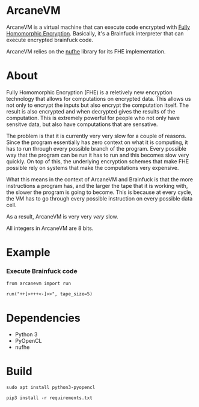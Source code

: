 # ArcaneVM

ArcaneVM is a virtual machine that can execute code encrypted with [Fully Homomorphic Encryption](https://blog.cryptographyengineering.com/2012/01/02/very-casual-introduction-to-fully/). Basically, it's a Brainfuck interpreter that can execute encrypted brainfuck code. 

ArcaneVM relies on the [nufhe](https://github.com/nucypher/nufhe) library for its FHE implementation.

# About

Fully Homomorphic Encryption (FHE) is a reletively new encryption technology that allows for computations on encrypted data. This allows us not only to encrypt the inputs but also encrypt the computation itself. The result is also encrypted and when decrypted gives the results of the computation. 
This is extremely powerful for people who not only have sensitve data, but also have computations that are sensative. 

The problem is that it is currently very very slow for a couple of reasons. Since the program essentially has zero context on what it is computing, it has to run through every possible branch of the program. Every possible way that the program can be run it has to run and this becomes slow very quickly. 
On top of this, the underlying encryption schemes that make FHE possible rely on systems that make the computations very expensive.

What this means in the context of ArcaneVM and Brainfuck is that the more instructions a program has, and the larger the tape that it is working with, the slower the program is going to become. 
This is because at every cycle, the VM has to go through every possible instruction on every possible data cell. 

As a result, ArcaneVM is very very _very_ slow. 

All integers in ArcaneVM are 8 bits. 

# Example

### Execute Brainfuck code

```
from arcanevm import run

run("++[>+++<-]>>", tape_size=5)
```

# Dependencies

- Python 3
- PyOpenCL
- nufhe

# Build

`sudo apt install python3-pyopencl`

`pip3 install -r requirements.txt`
